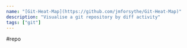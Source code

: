 ```yaml
---
name: "[Git-Heat-Map](https://github.com/jmforsythe/Git-Heat-Map)"
description: "Visualise a git repository by diff activity"
tags: ["git"]
---
```

#repo
